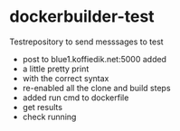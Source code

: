 dockerbuilder-test
==================

Testrepository to send messsages to test

* post to blue1.koffiedik.net:5000 added
* a little pretty print
* with the correct syntax
* re-enabled all the clone and build steps
* added run cmd to dockerfile
* get results
* check running
